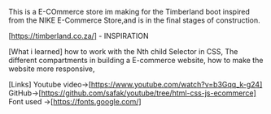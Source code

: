 This is a E-COmmerce store im making for the Timberland boot inspired from the NIKE E-Commerce Store,and is in the final stages of construction.

[https://timberland.co.za/] - INSPIRATION

[What i learned]
how to work with the Nth child Selector in CSS,
The different compartments in building a E-commerce website,
how to make the website more responsive,

[Links]
Youtube video->[https://www.youtube.com/watch?v=b3Gqq_k-g24]
GitHub->[https://github.com/safak/youtube/tree/html-css-js-ecommerce]
Font used ->[https://fonts.google.com/]
